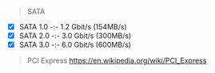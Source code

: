 >SATA
- [x] SATA 1.0 -:- 1.2 Gbit/s (154MB/s)
- [x] SATA 2.0 -:- 3.0 Gbit/s (300MB/s)
- [x] SATA 3.0 -:- 6.0 Gbit/s (600MB/s)

>PCI Express
https://en.wikipedia.org/wiki/PCI_Express

